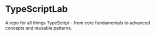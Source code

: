 # TypeScriptLab
A repo for all things TypeScript - from core fundamentals to advanced concepts and reusable patterns.
